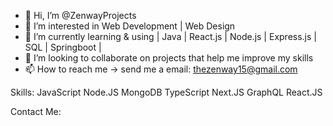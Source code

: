 - 👋 Hi, I’m @ZenwayProjects
- 👀 I’m interested in Web Development | Web Design 
- 🌱 I’m currently learning & using | Java | React.js | Node.js | Express.js | SQL | Springboot | 
- 💞️ I’m looking to collaborate on projects that help me improve my skills
- 📫 How to reach me -> send me a email: thezenway15@gmail.com

Skills:
JavaScript Node.JS MongoDB
TypeScript Next.JS GraphQL
React.JS

Contact Me:
<!---
ZenwayProjects/ZenwayProjects is a ✨ special ✨ repository because its `README.md` (this file) appears on your GitHub profile.
You can click the Preview link to take a look at your changes.
--->
